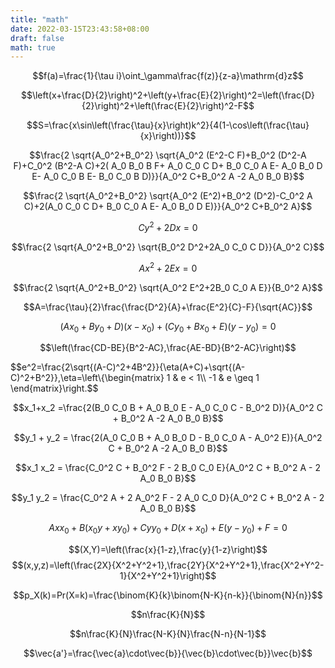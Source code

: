 ```yaml
---
title: "math"
date: 2022-03-15T23:43:58+08:00
draft: false
math: true
---
```


$$f(a)=\frac{1}{\tau i}\oint_\gamma\frac{f(z)}{z-a}\mathrm{d}z$$

$$\left(x+\frac{D}{2}\right)^2+\left(y+\frac{E}{2}\right)^2=\left(\frac{D}{2}\right)^2+\left(\frac{E}{2}\right)^2-F$$

$$S=\frac{x\sin\left(\frac{\tau}{x}\right)k^2}{4(1-\cos\left(\frac{\tau}{x}\right))}$$

$$\frac{2 \sqrt{A_0^2+B_0^2} \sqrt{A_0^2 (E^2-C F)+B_0^2 (D^2-A F)+C_0^2 (B^2-A C)+2( A_0 B_0 B F+ A_0 C_0 C D+ B_0 C_0 A E- A_0 B_0 D E- A_0 C_0 B E- B_0 C_0 B D)}}{A_0^2 C+B_0^2 A -2 A_0 B_0 B}$$

$$\frac{2 \sqrt{A_0^2+B_0^2} \sqrt{A_0^2 (E^2)+B_0^2 (D^2)-C_0^2 A C)+2(A_0 C_0 C D+ B_0 C_0 A E- A_0 B_0 D E)}}{A_0^2 C+B_0^2 A}$$

$$Cy^2+2Dx=0$$

$$\frac{2 \sqrt{A_0^2+B_0^2} \sqrt{B_0^2 D^2+2A_0 C_0 C D}}{A_0^2 C}$$

$$Ax^2+2Ex=0$$

$$\frac{2 \sqrt{A_0^2+B_0^2} \sqrt{A_0^2 E^2+2B_0 C_0 A E}}{B_0^2 A}$$

$$A=\frac{\tau}{2}\frac{\frac{D^2}{A}+\frac{E^2}{C}-F}{\sqrt{AC}}$$

$$(Ax_0+By_0+D)(x-x_0)+(Cy_0+Bx_0+E)(y-y_0)=0$$

$$\left(\frac{CD-BE}{B^2-AC},\frac{AE-BD}{B^2-AC}\right)$$

$$e^2=\frac{2\sqrt{(A-C)^2+4B^2}}{\eta(A+C)+\sqrt{(A-C)^2+B^2}},\eta=\left\\{\begin{matrix}
1 & e < 1\\\\
-1 & e \geq 1
\end{matrix}\right.$$

$$x_1+x_2 =\frac{2(B_0 C_0 B + A_0 B_0 E - A_0 C_0 C - B_0^2 D)}{A_0^2 C + B_0^2 A -2 A_0 B_0 B}$$

$$y_1 + y_2 = \frac{2(A_0 C_0 B + A_0 B_0 D - B_0 C_0 A - A_0^2 E)}{A_0^2 C + B_0^2 A -2 A_0 B_0 B}$$

$$x_1 x_2 = \frac{C_0^2 C + B_0^2 F - 2 B_0 C_0 E}{A_0^2 C + B_0^2 A - 2 A_0 B_0 B}$$

$$y_1 y_2 = \frac{C_0^2 A + 2 A_0^2 F - 2 A_0 C_0 D}{A_0^2 C + B_0^2 A - 2 A_0 B_0 B}$$

$$Axx_0+B(x_0y+xy_0)+Cyy_0+D(x+x_0)+E(y-y_0)+F=0$$

$$(X,Y)=\left(\frac{x}{1-z},\frac{y}{1-z}\right)$$
$$(x,y,z)=\left(\frac{2X}{X^2+Y^2+1},\frac{2Y}{X^2+Y^2+1},\frac{X^2+Y^2-1}{X^2+Y^2+1}\right)$$

$$p_X(k)=Pr(X=k)=\frac{\binom{K}{k}\binom{N-K}{n-k}}{\binom{N}{n}}$$

$$n\frac{K}{N}$$

$$n\frac{K}{N}\frac{N-K}{N}\frac{N-n}{N-1}$$

$$\vec{a'}=\frac{\vec{a}\cdot\vec{b}}{\vec{b}\cdot\vec{b}}\vec{b}$$
